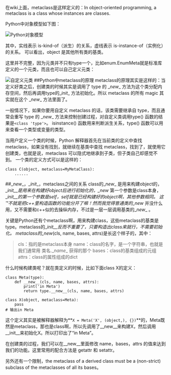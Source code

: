 在wiki上面，metaclass是这样定义的：In object-oriented programming, a metaclass is a class whose instances are classes.

Python中对象模型如下图：

![Python对象模型](http://img.blog.csdn.net/20150901170858374)

其中，实线表示 is-kind-of（派生）的关系，虚线表示 is-instance-of（实例化）的关系。
可以看出，object 是其他所有类的基类。

这里并不完整，因为元类并不只有type一个，比如enum.EnumMeta就是标准库定义的一个元类，而且也可以自己定义元类：

![自定义元类](http://img.blog.csdn.net/20150901170920195)
##Python中metaclass的原理
metaclass的原理其实是这样的：当定义好类之后，创建类的时候其实是调用了 type 的 \__new__  方法为这个类分配内存空间，然后再调用type的\__init__ 方法初始化。所以 metaclass 的所有 magic 其实就在这个 \__new__ 方法里面了。

一般情况下，如果你要用自定义 metaclass 的话，该类需要继承自 type，而且通常会重写 type 的 \__new__ 方法来控制创建过程，对自定义类调用type() 函数的结果是`<class 'type'>`。
isinstance() 函数用来判断派生关系，type() 函数可以用来查看一个类型或变量的类型。

当用户定义一个类的时候，Python 解释器首先在当前类的定义中查找 metaclass，如果没有找到，就继续在基类中查找 metaclass，找到了，就使用它创建类，也就是说，metaclass 可以隐式地继承到子类，但子类自己却感觉不到。
一个类的定义方式可以是这样的：

	class C(object, metaclass=MyMetaClass):
		......
##\__new__，\__init__，metaclass之间的关系
class的\__new__ 是用来构建object的，\__init__是用来在构建好object后进行初始化的，\__new__ 第一个参数是class本身，\__init__的第一个参数是self，self就是已经构建好的object啊，其他参数相同。
这™不就是把c++里构造函数的功能分开了嘛！然而我觉得普通类的\__new__ 并没什么用，又不需要和c++似的去操纵内存，不过是一层一层调用基类的\__new__ 。

关键是Python还有个metaclass啊，用来构建class，这些metaclass的基类是type。metaclass的\__init__反而不重要了，只要构造出class来就行，不需要初始化。
metaclass的\__new__(cls, name, bases, attrs)是长这个样子的，其中：
> cls：指的是metaclass本身
> name：class的名字，是一个字符串，也就是我们通常用 类名.\__name__ 获得的那个
> bases：class的基类组成的元组
> attrs：class的属性组成的dict

什么时候构建类呢？就在类定义的时候，比如下面class X的定义：
```
class Meta(type):
    def __new__(cls, name, bases, attrs):
        print('in Meta')
        return type.__new__(cls, name, bases, attrs)

class X(object, metaclass=Meta):
    pass
# 输出in Meta
```
这个定义其实是被解释器解释为**`X = Meta('X', (object,), {})`**的，Meta既然是metaclass，那也是class啊，所以先调用了\__new__来构建X，然后调用\__init__来初始化X。所以打印出了“in Meta”。

在创建类的过程，我们可以在\__new__里面修改 name，bases，attrs 的值来达到我们的功能。这里常用的配合方法是 getattr 和 setattr。

另外还有一个限制，the metaclass of a derived class must be a (non-strict) subclass of the metaclasses of all its bases。